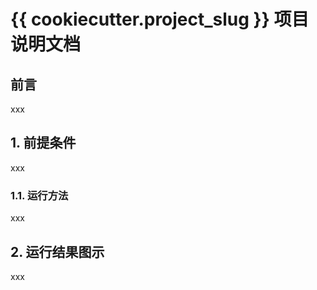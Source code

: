 # {{ cookiecutter.project_slug }} 项目说明文档

## 前言

xxx

## 1. 前提条件

xxx

### 1.1. 运行方法

xxx

## 2. 运行结果图示

xxx
